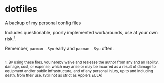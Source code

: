 # dotfiles
A backup of my personal config files

Includes questionable, poorly implemented workarounds, use at your own risk.<sup>1</sup>.

Remember, `pacman -Syu` early and `pacman -Syu` often.

##

<sup> 1. By using these files, you hereby waive and realease the author from any and all liability, damage, cost, or expense, which may arise or may be incurred as a result of damage to equipment and/or public infrastructure, and of any personal injury, up to and including death, from their use. (Still not as strict as Apple's EULA)</sup>
